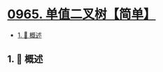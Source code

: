 # [0965. 单值二叉树【简单】](https://github.com/tnotesjs/TNotes.leetcode/tree/main/notes/0965.%20%E5%8D%95%E5%80%BC%E4%BA%8C%E5%8F%89%E6%A0%91%E3%80%90%E7%AE%80%E5%8D%95%E3%80%91)

<!-- region:toc -->

- [1. 📝 概述](#1--概述)

<!-- endregion:toc -->

## 1. 📝 概述
